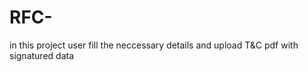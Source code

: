 # RFC-
in this project user fill the neccessary details  and upload  T&amp;C pdf with signatured data
